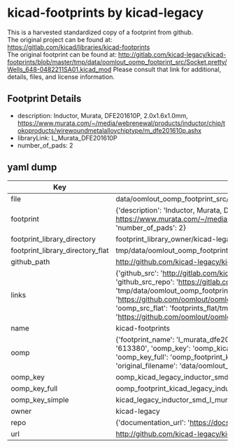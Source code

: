# kicad-footprints by kicad-legacy  
This is a harvested standardized copy of a footprint from github.  
The original project can be found at:  
https://gitlab.com/kicad/libraries/kicad-footprints  
The original footprint can be found at:
http://gitlab.com/kicad-legacy/kicad-footprints/blob/master/tmp/data/oomlout_oomp_footprint_src/Socket.pretty/Wells_648-0482211SA01.kicad_mod
Please consult that link for additional, details, files, and license information.  
## Footprint Details
* description: Inductor, Murata, DFE201610P, 2.0x1.6x1.0mm, https://www.murata.com/~/media/webrenewal/products/inductor/chip/tokoproducts/wirewoundmetalalloychiptype/m_dfe201610p.ashx  
* libraryLink: L_Murata_DFE201610P  
* number_of_pads: 2  
## yaml dump  
| Key | Value |  
| --- | --- |  
| file | data/oomlout_oomp_footprint_src/kicad-footprints/Inductor_SMD.pretty/L_Murata_DFE201610P.kicad_mod |  
| footprint | {'description': 'Inductor, Murata, DFE201610P, 2.0x1.6x1.0mm, https://www.murata.com/~/media/webrenewal/products/inductor/chip/tokoproducts/wirewoundmetalalloychiptype/m_dfe201610p.ashx', 'libraryLink': 'L_Murata_DFE201610P', 'number_of_pads': 2} |  
| footprint_library_directory | footprint_library_owner/kicad-legacy_kicad-footprints |  
| footprint_library_directory_flat | tmp/data/oomlout_oomp_footprint_src/footprints_flat/kicad_legacy_inductor_smd_l_murata_dfe201610p/working |  
| github_path | http://github.com/kicad-legacy/kicad-footprints/blob/master/tmp/data/oomlout_oomp_footprint_src/Inductor_SMD.pretty/L_Murata_DFE201610P.kicad_mod |  
| links | {'github_src': 'http://gitlab.com/kicad-legacy/kicad-footprints/blob/master/tmp/data/oomlout_oomp_footprint_src/Socket.pretty/Wells_648-0482211SA01.kicad_mod', 'github_src_repo': 'https://gitlab.com/kicad/libraries/kicad-footprints', 'oomp_bot': 'tmp/data/oomlout_oomp_footprint_src/footprints/kicad_legacy_inductor_smd_l_murata_dfe201610p/working', 'oomp_bot_github': 'https://github.com/oomlout/oomlout_oomp_footprint_bot/tree/main/tmp/data/oomlout_oomp_footprint_src/footprints/kicad_legacy_inductor_smd_l_murata_dfe201610p/working', 'oomp_src_flat': 'footprints_flat/tmp/data/oomlout_oomp_footprint_src/footprints_flat/kicad_legacy_inductor_smd_l_murata_dfe201610p/working', 'oomp_src_flat_github': 'https://github.com/oomlout/oomlout_oomp_footprint_src/tree/main/tmp/data/oomlout_oomp_footprint_src/footprints_flat/kicad_legacy_inductor_smd_l_murata_dfe201610p/working'} |  
| name | kicad-footprints |  
| oomp | {'footprint_name': 'l_murata_dfe201610p', 'library_name': 'inductor_smd', 'md5': '6133801dd3c940819793706ac6ab3fad', 'md5_10': '6133801dd3', 'md5_5': '61338', 'md5_6': '613380', 'oomp_key': 'oomp_kicad_legacy_inductor_smd_l_murata_dfe201610p', 'oomp_key_extra': 'oomp_footprint_kicad_legacy_inductor_smd_l_murata_dfe201610p', 'oomp_key_full': 'oomp_footprint_kicad_legacy_inductor_smd_l_murata_dfe201610p_613380', 'oomp_key_simple': 'kicad_legacy_inductor_smd_l_murata_dfe201610p', 'original_filename': 'data/oomlout_oomp_footprint_src/kicad-footprints/Inductor_SMD.pretty/L_Murata_DFE201610P.kicad_mod', 'owner_name': 'kicad_legacy'} |  
| oomp_key | oomp_kicad_legacy_inductor_smd_l_murata_dfe201610p |  
| oomp_key_full | oomp_footprint_kicad_legacy_inductor_smd_l_murata_dfe201610p |  
| oomp_key_simple | kicad_legacy_inductor_smd_l_murata_dfe201610p |  
| owner | kicad-legacy |  
| repo | {'documentation_url': 'https://docs.github.com/rest/repos/repos#get-a-repository', 'message': 'Not Found'} |  
| url | http://github.com/kicad-legacy/kicad-footprints |  

